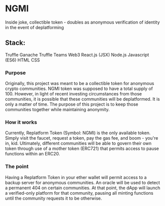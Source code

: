 # NGMI  
Inside joke, collectible token - doubles as anonymous verification of identity in the event of deplatforming

## Stack:  
Truffle
Ganache
Truffle Teams
Web3
React.js (JSX)
Node.js
Javascript (ES6)
HTML
CSS

### Purpose  
Originally, this project was meant to be a collectible token for anonymous crypto communities. NGMI token was
supposed to have a total supply of 100. However, in light of recent investing circumstances from those
communities, it is possible that these communities will be deplatformed. It is only a matter of time. 
The purpose of this project is to keep those communities together while maintaining anonymity. 

### How it works  
Currently, Replatform Token (Symbol: NGMI) is the only available token. Simply visit the faucet, 
request a token, pay the gas fee, and boom - you're in, kid. Ultimately, different communities will
be able to govern their own token through use of a mother token (ERC721) that permits access to
pause functions within an ERC20. 

### The point  
Having a Replatform Token in your ether wallet will permit access to a backup server for anonymous communities. 
An oracle will be used to detect a permanent 404 on certain communities. At that point, the dApp will launch
a verified-only platform for that community, pausing all minting functions until the community requests it 
to be otherwise.
